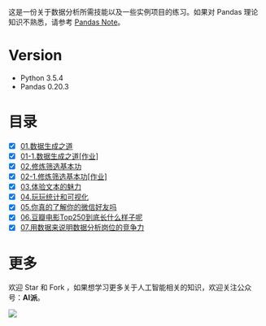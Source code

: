 这是一份关于数据分析所需技能以及一些实例项目的练习。如果对 Pandas 理论知识不熟悉，请参考 [Pandas Note](https://github.com/wangwei-tongxue/pandas_note)。

# Version

- Python 3.5.4
- Pandas 0.20.3

# 目录

- [x] [01.数据生成之道](notebook/01-数据生成之道.ipynb)
- [x] [01-1.数据生成之道[作业]](notebook/01-数据生成之道（作业）.ipynb)
- [x] [02.修炼筛选基本功](notebook/02-修炼筛选基本功.ipynb)
- [x] [02-1.修炼筛选基本功[作业]](notebook/02-修炼筛选基本功（作业）.ipynb)
- [x] [03.体验文本的魅力](notebook/03-体验文本的魅力.ipynb)
- [x] [04.玩玩统计和可视化](notebook/04-玩玩统计和可视化.ipynb)
- [x] [05.你真的了解你的微信好友吗](notebook/05-你真的了解你的微信好友吗.ipynb)
- [x] [06.豆瓣电影Top250到底长什么样子呢](notebook/06-豆瓣电影Top250到底长什么样子呢.ipynb)
- [x] [07.用数据来说明数据分析岗位的竞争力](notebook/07-用数据来说明数据分析岗位的竞争力.ipynb)

# 更多

欢迎 Star 和 Fork ，如果想学习更多关于人工智能相关的知识，欢迎关注公众号：**AI派**。

![](image/公众号—AI派.jpg)
